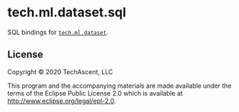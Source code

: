 # tech.ml.dataset.sql

SQL bindings for [`tech.ml.dataset`](https://github.com/techascent/tech.ml.dataset).


## License

Copyright © 2020 TechAscent, LLC

This program and the accompanying materials are made available under the
terms of the Eclipse Public License 2.0 which is available at
http://www.eclipse.org/legal/epl-2.0.
